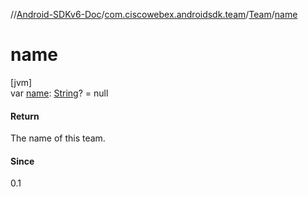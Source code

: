 //[Android-SDKv6-Doc](../../../index.md)/[com.ciscowebex.androidsdk.team](../index.md)/[Team](index.md)/[name](name.md)

# name

[jvm]\
var [name](name.md): [String](https://kotlinlang.org/api/latest/jvm/stdlib/kotlin/-string/index.html)? = null

#### Return

The name of this team.

#### Since

0.1
